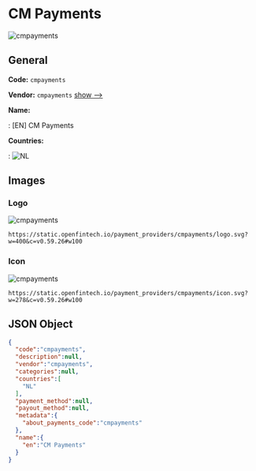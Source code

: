 
# CM Payments 
![cmpayments](https://static.openfintech.io/payment_providers/cmpayments/logo.svg?w=400&c=v0.59.26#w100)  

## General 
 
**Code:** `cmpayments` 
 
**Vendor:** `cmpayments` [show -->](/vendors/cmpayments/) 
 
**Name:** 
 
:	[EN] CM Payments 
 
 
**Countries:** 
 
:	![NL](https://cdnjs.cloudflare.com/ajax/libs/flag-icon-css/3.3.0/flags/4x3/nl.svg#w24)  

## Images 

### Logo 
 
![cmpayments](https://static.openfintech.io/payment_providers/cmpayments/logo.svg?w=400&c=v0.59.26#w100)  

```
https://static.openfintech.io/payment_providers/cmpayments/logo.svg?w=400&c=v0.59.26#w100
```  

### Icon 
 
![cmpayments](https://static.openfintech.io/payment_providers/cmpayments/icon.svg?w=278&c=v0.59.26#w100)  

```
https://static.openfintech.io/payment_providers/cmpayments/icon.svg?w=278&c=v0.59.26#w100
```  

## JSON Object 

```json
{
  "code":"cmpayments",
  "description":null,
  "vendor":"cmpayments",
  "categories":null,
  "countries":[
    "NL"
  ],
  "payment_method":null,
  "payout_method":null,
  "metadata":{
    "about_payments_code":"cmpayments"
  },
  "name":{
    "en":"CM Payments"
  }
}
```  
